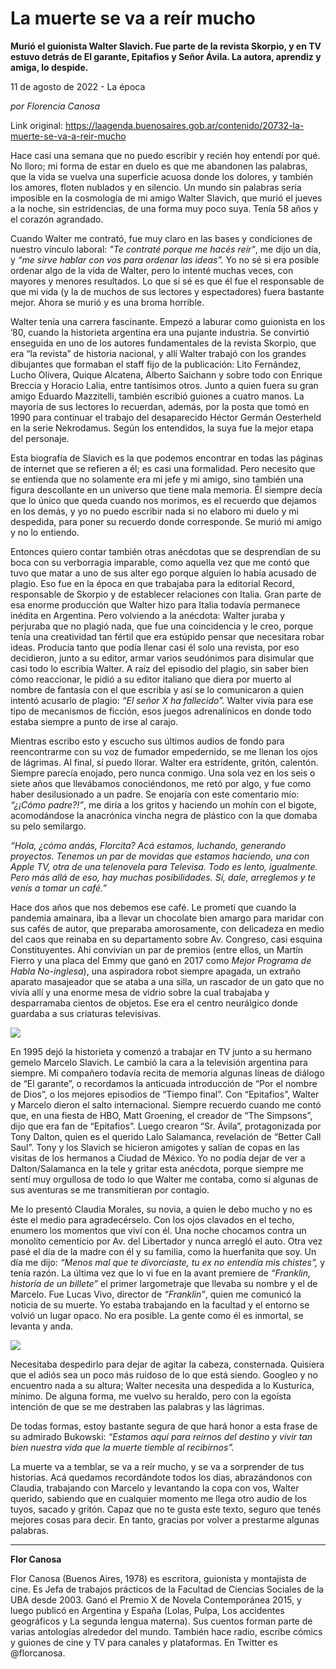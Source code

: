 # La muerte se va a reír mucho

**Murió el guionista Walter Slavich. Fue parte de la revista Skorpio, y en TV estuvo detrás de El garante, Epitafios y Señor Ávila. La autora, aprendiz y amiga, lo despide.**

11 de agosto de 2022 - La época

_por Florencia Canosa_

Link original: https://laagenda.buenosaires.gob.ar/contenido/20732-la-muerte-se-va-a-reir-mucho



Hace casi una semana que no puedo escribir y recién hoy entendí por qué. No lloro; mi forma de estar en duelo es que me abandonen las palabras, que la vida se vuelva una superficie acuosa donde los dolores, y también los amores, floten nublados y en silencio. Un mundo sin palabras sería imposible en la cosmología de mi amigo Walter Slavich, que murió el jueves a la noche, sin estridencias, de una forma muy poco suya. Tenía 58 años y el corazón agrandado.




Cuando Walter me contrató, fue muy claro en las bases y condiciones de nuestro vínculo laboral: *"Te contraté porque me hacés reír"*, me dijo un día, y *“me sirve hablar con vos para ordenar las ideas”.* Yo no sé si era posible ordenar algo de la vida de Walter, pero lo intenté muchas veces, con mayores y menores resultados. Lo que sí sé es que él fue el responsable de que mi vida (y la de muchos de sus lectores y espectadores) fuera bastante mejor. Ahora se murió y es una broma horrible.




Walter tenía una carrera fascinante. Empezó a laburar como guionista en los ’80, cuando la historieta argentina era una pujante industria. Se convirtió enseguida en uno de los autores fundamentales de la revista Skorpio, que era “la revista” de historia nacional, y allí Walter trabajó con los grandes dibujantes que formaban el staff fijo de la publicación: Lito Fernández, Lucho Olivera, Quique Alcatena, Alberto Saichann y sobre todo con Enrique Breccia y Horacio Lalia, entre tantísimos otros. Junto a quien fuera su gran amigo Eduardo Mazzitelli, también escribió guiones a cuatro manos. La mayoría de sus lectores lo recuerdan, además, por la posta que tomó en 1990 para continuar el trabajo del desaparecido Héctor Germán Oesterheld en la serie Nekrodamus. Según los entendidos, la suya fue la mejor etapa del personaje.




Esta biografía de Slavich es la que podemos encontrar en todas las páginas de internet que se refieren a él; es casi una formalidad. Pero necesito que se entienda que no solamente era mi jefe y mi amigo, sino también una figura descollante en un universo que tiene mala memoria. Él siempre decía que lo único que queda cuando nos morimos, es el recuerdo que dejamos en los demás, y yo no puedo escribir nada si no elaboro mi duelo y mi despedida, para poner su recuerdo donde corresponde. Se murió mi amigo y no lo entiendo.




Entonces quiero contar también otras anécdotas que se desprendían de su boca con su verborragia imparable, como aquella vez que me contó que tuvo que matar a uno de sus alter ego porque alguien lo había acusado de plagio. Eso fue en la época en que trabajaba para la editorial Record, responsable de Skorpio y de establecer relaciones con Italia. Gran parte de esa enorme producción que Walter hizo para Italia todavía permanece inédita en Argentina. Pero volviendo a la anécdota: Walter juraba y perjuraba que no plagió nada, que fue una coincidencia y le creo, porque tenía una creatividad tan fértil que era estúpido pensar que necesitara robar ideas. Producía tanto que podía llenar casi él solo una revista, por eso decidieron, junto a su editor, armar varios seudónimos para disimular que casi todo lo escribía Walter. A raíz del episodio del plagio, sin saber bien cómo reaccionar, le pidió a su editor italiano que diera por muerto al nombre de fantasía con el que escribía y así se lo comunicaron a quien intentó acusarlo de plagio: *“El señor X ha fallecido”.* Walter vivía para ese tipo de mecanismos de ficción, esos juegos adrenalínicos en donde todo estaba siempre a punto de irse al carajo.




Mientras escribo esto y escucho sus últimos audios de fondo para reencontrarme con su voz de fumador empedernido, se me llenan los ojos de lágrimas. Al final, sí puedo llorar. Walter era estridente, gritón, calentón. Siempre parecía enojado, pero nunca conmigo. Una sola vez en los seis o siete años que llevábamos conociéndonos, me retó por algo, y fue como haber desilusionado a un padre. Se enojaría con este comentario mío: *“¿¡Cómo padre?!”*, me diría a los gritos y haciendo un mohín con el bigote, acomodándose la anacrónica vincha negra de plástico con la que domaba su pelo semilargo.




*“Hola, ¿cómo andás, Florcita? Acá estamos, luchando, generando proyectos. Tenemos un par de movidas que estamos haciendo, una con Apple TV, otra de una telenovela para Televisa. Todo es lento, igualmente. Pero más allá de eso, hay muchas posibilidades. Sí, dale, arreglemos y te venís a tomar un café.”*




Hace dos años que nos debemos ese café. Le prometí que cuando la pandemia amainara, iba a llevar un chocolate bien amargo para maridar con sus cafés de autor, que preparaba amorosamente, con delicadeza en medio del caos que reinaba en su departamento sobre Av. Congreso, casi esquina Constituyentes. Ahí convivían un par de premios (entre ellos, un Martín Fierro y una placa del Emmy que ganó en 2017 como *Mejor Programa de Habla No-inglesa*), una aspiradora robot siempre apagada, un extraño aparato masajeador que se ataba a una silla, un rascador de un gato que no vivía allí y una enorme mesa de vidrio sobre la cual trabajaba y desparramaba cientos de objetos. Ese era el centro neurálgico donde guardaba a sus criaturas televisivas.




![](https://cdn.feater.me/files/images/327043/07c16246-f518-4928-a117-55b8b464afdd.jpg)




En 1995 dejó la historieta y comenzó a trabajar en TV junto a su hermano gemelo Marcelo Slavich. Le cambió la cara a la televisión argentina para siempre. Mi compañero todavía recita de memoria algunas líneas de diálogo de “El garante”, o recordamos la anticuada introducción de “Por el nombre de Dios”, o los mejores episodios de “Tiempo final”. Con “Epitafios”, Walter y Marcelo dieron el salto internacional. Siempre recuerdo cuando me contó que, en una fiesta de HBO, Matt Groening, el creador de “The Simpsons”, dijo que era fan de “Epitafios”. Luego crearon “Sr. Ávila”, protagonizada por Tony Dalton, quien es el querido Lalo Salamanca, revelación de “Better Call Saul”. Tony y los Slavich se hicieron amigotes y salían de copas en las visitas de los hermanos a Ciudad de México. Yo no podía dejar de ver a Dalton/Salamanca en la tele y gritar esta anécdota, porque siempre me sentí muy orgullosa de todo lo que Walter me contaba, como si algunas de sus aventuras se me transmitieran por contagio.




Me lo presentó Claudia Morales, su novia, a quien le debo mucho y no es éste el medio para agradecérselo. Con los ojos clavados en el techo, enumero los momentos que viví con él. Una noche chocamos contra un monolito cementicio por Av. del Libertador y nunca arregló el auto. Otra vez pasé el día de la madre con él y su familia, como la huerfanita que soy. Un día me dijo: *“Menos mal que te divorciaste, tu ex no entendía mis chistes”,* y tenía razón. La última vez que lo vi fue en la avant premiere de *“Franklin, historia de un billete”* el primer largometraje que llevaba su nombre y el de Marcelo. Fue Lucas Vivo, director de *“Franklin”*, quien me comunicó la noticia de su muerte. Yo estaba trabajando en la facultad y el entorno se volvió un lugar opaco. No era posible. La gente como él es inmortal, se levanta y anda.




![](https://cdn.feater.me/files/images/327052/d64a14cd-7a76-4cd8-8f0c-026eb46e3dce.jpg)




Necesitaba despedirlo para dejar de agitar la cabeza, consternada. Quisiera que el adiós sea un poco más ruidoso de lo que está siendo. Googleo y no encuentro nada a su altura; Walter necesita una despedida a lo Kusturica, mínimo. De alguna forma, me vuelvo su heraldo, pero con la egoísta intención de que se me destraben las palabras y las lágrimas.




De todas formas, estoy bastante segura de que hará honor a esta frase de su admirado Bukowski: *“Estamos aquí para reírnos del destino y vivir tan bien nuestra vida que la muerte tiemble al recibirnos”.*




La muerte va a temblar, se va a reír mucho, y se va a sorprender de tus historias. Acá quedamos recordándote todos los días, abrazándonos con Claudia, trabajando con Marcelo y levantando la copa con vos, Walter querido, sabiendo que en cualquier momento me llega otro audio de los tuyos, sacado y gritón. Capaz que no te gusta este texto, seguro que tenés mejores cosas para decir. En tanto, gracias por volver a prestarme algunas palabras.




---




**Flor Canosa**




Flor Canosa (Buenos Aires, 1978) es escritora, guionista y montajista de cine. Es Jefa de trabajos prácticos de la Facultad de Ciencias Sociales de la UBA desde 2003. Ganó el Premio X de Novela Contemporánea 2015, y luego publicó en Argentina y España (Lolas, Pulpa, Los accidentes geográficos y La segunda lengua materna). Sus cuentos forman parte de varias antologías alrededor del mundo. También hace radio, escribe cómics y guiones de cine y TV para canales y plataformas. En Twitter es @florcanosa.



